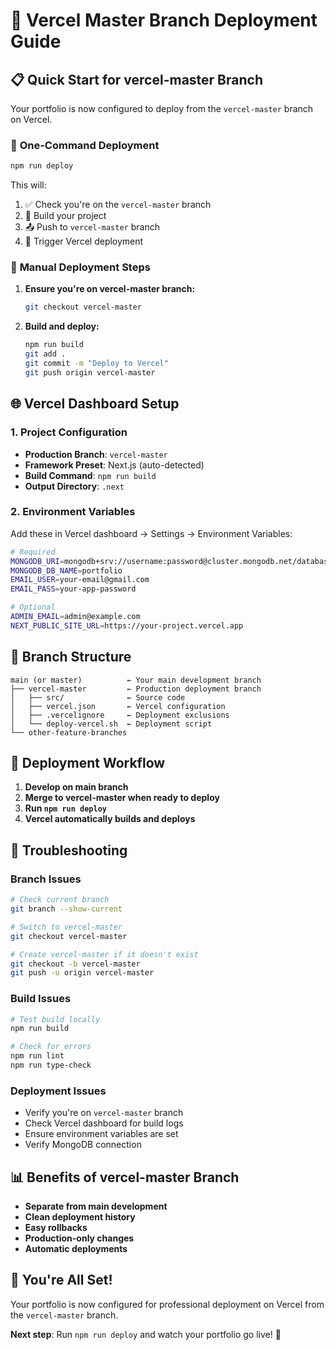 # 🚀 Vercel Master Branch Deployment Guide

## 📋 Quick Start for vercel-master Branch

Your portfolio is now configured to deploy from the `vercel-master` branch on Vercel.

### 🎯 **One-Command Deployment**

```bash
npm run deploy
```

This will:
1. ✅ Check you're on the `vercel-master` branch
2. 🔨 Build your project
3. 📤 Push to `vercel-master` branch
4. 🚀 Trigger Vercel deployment

### 🔧 **Manual Deployment Steps**

1. **Ensure you're on vercel-master branch:**
   ```bash
   git checkout vercel-master
   ```

2. **Build and deploy:**
   ```bash
   npm run build
   git add .
   git commit -m "Deploy to Vercel"
   git push origin vercel-master
   ```

## 🌐 **Vercel Dashboard Setup**

### 1. **Project Configuration**
- **Production Branch**: `vercel-master`
- **Framework Preset**: Next.js (auto-detected)
- **Build Command**: `npm run build`
- **Output Directory**: `.next`

### 2. **Environment Variables**
Add these in Vercel dashboard → Settings → Environment Variables:

```bash
# Required
MONGODB_URI=mongodb+srv://username:password@cluster.mongodb.net/database
MONGODB_DB_NAME=portfolio
EMAIL_USER=your-email@gmail.com
EMAIL_PASS=your-app-password

# Optional
ADMIN_EMAIL=admin@example.com
NEXT_PUBLIC_SITE_URL=https://your-project.vercel.app
```

## 📁 **Branch Structure**

```
main (or master)          ← Your main development branch
├── vercel-master         ← Production deployment branch
│   ├── src/              ← Source code
│   ├── vercel.json       ← Vercel configuration
│   ├── .vercelignore     ← Deployment exclusions
│   └── deploy-vercel.sh  ← Deployment script
└── other-feature-branches
```

## 🔄 **Deployment Workflow**

1. **Develop on main branch**
2. **Merge to vercel-master when ready to deploy**
3. **Run `npm run deploy`**
4. **Vercel automatically builds and deploys**

## 🚨 **Troubleshooting**

### **Branch Issues**
```bash
# Check current branch
git branch --show-current

# Switch to vercel-master
git checkout vercel-master

# Create vercel-master if it doesn't exist
git checkout -b vercel-master
git push -u origin vercel-master
```

### **Build Issues**
```bash
# Test build locally
npm run build

# Check for errors
npm run lint
npm run type-check
```

### **Deployment Issues**
- Verify you're on `vercel-master` branch
- Check Vercel dashboard for build logs
- Ensure environment variables are set
- Verify MongoDB connection

## 📊 **Benefits of vercel-master Branch**

- **Separate from main development**
- **Clean deployment history**
- **Easy rollbacks**
- **Production-only changes**
- **Automatic deployments**

## 🎉 **You're All Set!**

Your portfolio is now configured for professional deployment on Vercel from the `vercel-master` branch.

**Next step**: Run `npm run deploy` and watch your portfolio go live! 🚀
